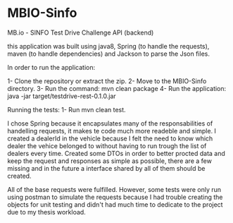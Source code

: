 # MBIO-Sinfo
MB.io - SINFO Test Drive Challenge API (backend)

this application was built using java8, Spring (to handle the requests), maven (to handle dependencies) and Jackson to parse the Json files.

In order to run the application:

1- Clone the repository or extract the zip.
2- Move to the MBIO-Sinfo directory.
3- Run the command: mvn clean package
4- Run the application: java -jar target/testdrive-rest-0.1.0.jar

Running the tests:
1- Run mvn clean test.

I chose Spring because it encapsulates many of the responsabilities of handelling requests, it makes te code much more readeble and simple.
I created a dealerId in the vehicle because I felt the need to know which dealer the vehice belonged to without having to run trough the list of dealers every time. Created some DTOs in order to better procted data and keep the request and responses as simple as possible, there are a few missing and in the future a interface shared by all of them should be created.

All of the base requests were fulfilled. However, some tests were only run using postman to simulate the requests because I had trouble creating the objects for unit testing and didn't had much time to dedicate to the project due to my thesis workload.

